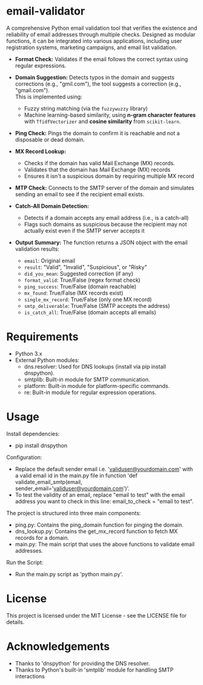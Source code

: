 # email-validator
A comprehensive Python email validation tool that verifies the existence and reliability of email addresses through multiple checks. Designed as modular functions, it can be integrated into various applications, including user registration systems, marketing campaigns, and email list validation.

- **Format Check:** Validates if the email follows the correct syntax using regular expressions.
- **Domain Suggestion:** Detects typos in the domain and suggests corrections (e.g., "gmil.com"), the tool suggests a correction (e.g., "gmail.com").  
  This is implemented using:
   - Fuzzy string matching (via the `fuzzywuzzy` library)
   - Machine learning-based similarity, using **n-gram character features** with `TfidfVectorizer` and **cosine similarity** from `scikit-learn`.

- **Ping Check:** Pings the domain to confirm it is reachable and not a disposable or dead domain.
- **MX Record Lookup:**
    - Checks if the domain has valid Mail Exchange (MX) records.
    - Validates that the domain has Mail Exchange (MX) records
    - Ensures it isn't a suspicious domain by requiring multiple MX record

- **MTP Check:** Connects to the SMTP server of the domain and simulates sending an email to see if the recipient email exists.
- **Catch-All Domain Detection:**
    - Detects if a domain accepts any email address (i.e., is a catch-all)
    - Flags such domains as suspicious because the recipient may not actually exist even if the SMTP server accepts it

- **Output Summary:**
The function returns a JSON object with the email validation results:
  - `email`: Original email
  - `result`: "Valid", "Invalid", "Suspicious", or "Risky"
  - `did_you_mean`: Suggested correction (if any)
  - `format_valid`: True/False (regex format check)
  - `ping_success`: True/False (domain reachable)
  - `mx_found`: True/False (MX records exist)
  - `single_mx_record`: True/False (only one MX record)
  - `smtp_deliverable`: True/False (SMTP accepts the address)
  - `is_catch_all`: True/False (domain accepts all emails)

# Requirements

- Python 3.x
- External Python modules:
  - dns.resolver: Used for DNS lookups (install via pip install dnspython).
  - smtplib: Built-in module for SMTP communication.
  - platform: Built-in module for platform-specific commands.
  - re: Built-in module for regular expression operations.
 
# Usage

Install dependencies:
- pip install dnspython

Configuration:
- Replace the default sender email i.e. 'validuser@yourdomain.com' with a valid email id in the main.py file in function 'def validate_email_smtp(email, sender_email='validuser@yourdomain.com')'.
- To test the validity of an email, replace "email to test" with the email address you want to check in this line: email_to_check = "email to test".

The project is structured into three main components:

- ping.py: Contains the ping_domain function for pinging the domain.
- dns_lookup.py: Contains the get_mx_record function to fetch MX records for a domain.
- main.py: The main script that uses the above functions to validate email addresses.

Run the Script:
-  Run the main.py script as 'python main.py'.


# License

This project is licensed under the MIT License - see the LICENSE file for details.


# Acknowledgements

- Thanks to 'dnspython' for providing the DNS resolver.
- Thanks to Python's built-in 'smtplib' module for handling SMTP interactions
